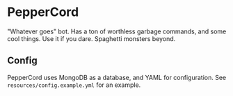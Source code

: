 # PepperCord
"Whatever goes" bot. Has a ton of worthless garbage commands, and some cool things. Use it if you dare. Spaghetti monsters beyond.

## Config
PepperCord uses MongoDB as a database, and YAML for configuration. See `resources/config.example.yml` for an example.
